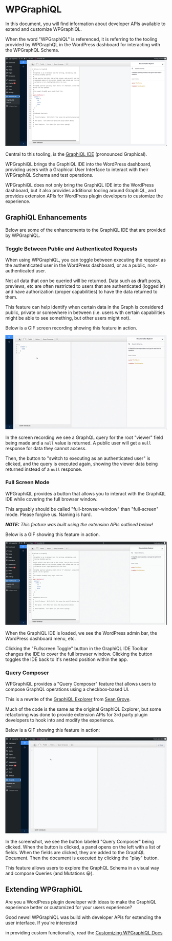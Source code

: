 # WPGraphiQL

In this document, you will find information about developer APIs available to extend and customize
WPGraphiQL.

When the word "WPGraphiQL" is referenced, it is referring to the tooling provided by WPGraphQL in
the WordPress dashboard for interacting with the WPGraphQL Schema.

![Screenshot of the GraphiQL IDE in the WordPress dashboard](./graphiql-ide-screenshot.png)

Central to this tooling, is the [GraphiQL IDE](https://github.com/graphql/graphiql) (pronounced
Graphical).

WPGraphiQL brings the GraphiQL IDE into the WordPress dashboard, providing users with a Graphical
User Interface to interact with their WPGraphQL Schema and test operations.

WPGraphiQL does not only bring the GraphiQL IDE into the WordPress dashboard, but it also provides
additional tooling around GraphiQL, and provides extension APIs for WordPress plugin developers to customize
the experience.

## GraphiQL Enhancements

Below are some of the enhancements to the GraphiQL IDE that are provided by WPGraphiQL.

### Toggle Between Public and Authenticated Requests

When using WPGraphiQL, you can toggle between executing the request as the authenticated user in the
WordPress dashboard, or as a public, non-authenticated user.

Not all data that _can_ be queried will be returned. Data such as draft posts, previews, etc are often
restricted to users that are authenticated (logged in) and have authorization (proper capabilities) to
have the data returned to them.

This feature can help identify when certain data in the Graph is considered public, private or
somewhere in between (i.e. users with certain capabilities might be able to see something,
but other users might not).

Below is a GIF screen recording showing this feature in action.

![Screenshot of the GraphiQL IDE "Auth Switch" feature](./graphiql-auth-switch.gif)

In the screen recording we see a GraphQL query for the root "viewer" field being made and a `null` value is
returned. A public user will get a `null` response for data they cannot access.

Then, the button to "switch to executing as an authenticated user" is clicked, and the query is
executed again, showing the viewer data being returned instead of a `null` response.


### Full Screen Mode

WPGraphiQL provides a button that allows you to interact with the GraphiQL IDE while covering the
full browser window.

This arguably should be called "full-browser-window" than "full-screen" mode. Please forgive us.
Naming is hard.

_**NOTE:** This feature was built using the extension APIs outlined below!_

Below is a GIF showing this feature in action.

![Screenshot of the GraphiQL IDE "Full Window" feature](./graphiql-full-window-mode.gif)

When the GraphiQL IDE is loaded, we see the WordPress admin bar, the WordPress dashboard menu, etc.

Clicking the "Fullscreen Toggle" button in the GraphiQL IDE Toolbar changes the IDE to cover the full
browser window. Clicking the button toggles the IDE back to it's nested position within the app.


### Query Composer

WPGraphiQL provides a "Query Composer" feature that allows users to compose GraphQL operations using
a checkbox-based UI.

This is a rewrite of the [GraphiQL Explorer](https://github.com/OneGraph/graphiql-explorer) from
[Sean Grove](https://github.com/sgrove).

Much of the code is the same as the original GraphiQL Explorer, but some refactoring was done to
provide extension APIs for 3rd party plugin developers to hook into and modify the experience.

Below is a GIF showing this feature in action:

![Screenshot of the GraphiQL IDE "Query Composer" feature](./graphiql-query-composer.gif)

In the screenshot, we see the button labeled "Query Composer" being clicked. When the button is
clicked, a panel opens on the left with a list of fields. When the fields are clicked, they are added
to the GraphQL Document. Then the document is executed by clicking the "play" button.

This feature allows users to explore the GraphQL Schema in a visual way and compose Queries (and Mutations 😀).

## Extending WPGraphiQL

Are you a WordPress plugin developer with ideas to make the GraphiQL experience better or customized
for your users experience?

Good news! WPGraphiQL was build with developer APIs for extending the user interface. If you're interested

in providing custom functionality, read the [Customizing WPGraphiQL Docs](https://www.wpgraphql.com/docs/customizing-wpgraphiql)
